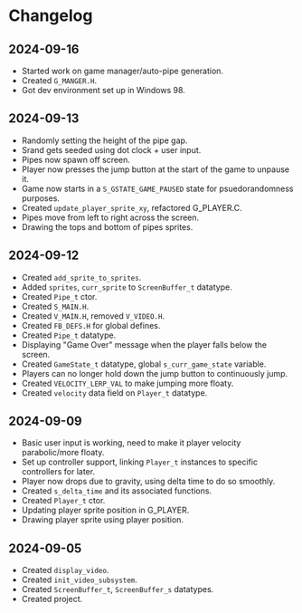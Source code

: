 # Changelog

## 2024-09-16
+ Started work on game manager/auto-pipe generation.
+ Created `G_MANGER.H`.
+ Got dev environment set up in Windows 98.

## 2024-09-13
+ Randomly setting the height of the pipe gap.
+ Srand gets seeded using dot clock + user input.
+ Pipes now spawn off screen.
+ Player now presses the jump button at the start of the game to unpause it.
+ Game now starts in a `S_GSTATE_GAME_PAUSED` state for psuedorandomness purposes.
+ Created `update_player_sprite_xy`, refactored G_PLAYER.C.
+ Pipes move from left to right across the screen.
+ Drawing the tops and bottom of pipes sprites.

## 2024-09-12
+ Created `add_sprite_to_sprites`.
+ Added `sprites`, `curr_sprite` to `ScreenBuffer_t` datatype.
+ Created `Pipe_t` ctor.
+ Created `S_MAIN.H`.
+ Created `V_MAIN.H`, removed `V_VIDEO.H`.
+ Created `FB_DEFS.H` for global defines.
+ Created `Pipe_t` datatype.
+ Displaying "Game Over" message when the player falls below the screen.
+ Created `GameState_t` datatype, global `s_curr_game_state` variable.
+ Players can no longer hold down the jump button to continuously jump.
+ Created `VELOCITY_LERP_VAL` to make jumping more floaty.
+ Created `velocity` data field on `Player_t` datatype.

## 2024-09-09
+ Basic user input is working, need to make it player velocity parabolic/more floaty.
+ Set up controller support, linking `Player_t` instances to specific controllers for later.
+ Player now drops due to gravity, using delta time to do so smoothly.
+ Created `s_delta_time` and its associated functions.
+ Created `Player_t` ctor.
+ Updating player sprite position in G_PLAYER.
+ Drawing player sprite using player position.

## 2024-09-05
+ Created `display_video`.
+ Created `init_video_subsystem`.
+ Created `ScreenBuffer_t`, `ScreenBuffer_s` datatypes.
+ Created project.
